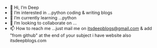 - 👋 Hi, I’m Deep
- 👀 I’m interested in ...python coding & writing blogs
- 🌱 I’m currently learning ...python
- 💞️ I’m looking to collaborate on ...
- 📫 How to reach me ...just mail me on itsdeepblogs@gmail.com & add "from github" at the end of your subject
i have website also itsdeepblogs.com

<!---
itsdeepblogs/itsdeepblogs is a ✨ special ✨ repository because its `README.md` (this file) appears on your GitHub profile.
You can click the Preview link to take a look at your changes.
--->
